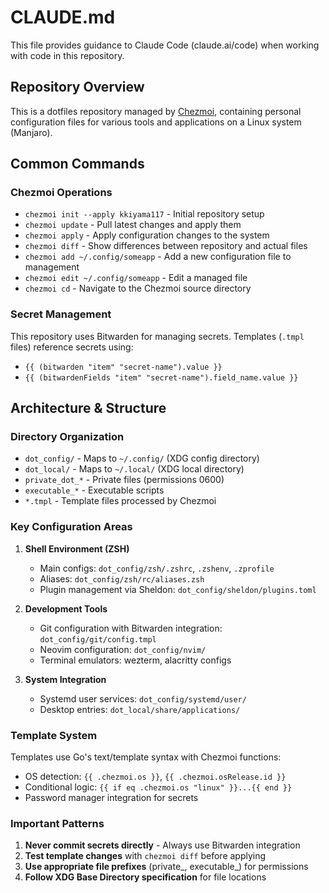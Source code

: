 # CLAUDE.md

This file provides guidance to Claude Code (claude.ai/code) when working with code in this repository.

## Repository Overview

This is a dotfiles repository managed by [Chezmoi](https://www.chezmoi.io/), containing personal configuration files for various tools and applications on a Linux system (Manjaro).

## Common Commands

### Chezmoi Operations
- `chezmoi init --apply kkiyama117` - Initial repository setup
- `chezmoi update` - Pull latest changes and apply them
- `chezmoi apply` - Apply configuration changes to the system
- `chezmoi diff` - Show differences between repository and actual files
- `chezmoi add ~/.config/someapp` - Add a new configuration file to management
- `chezmoi edit ~/.config/someapp` - Edit a managed file
- `chezmoi cd` - Navigate to the Chezmoi source directory

### Secret Management
This repository uses Bitwarden for managing secrets. Templates (`.tmpl` files) reference secrets using:
- `{{ (bitwarden "item" "secret-name").value }}`
- `{{ (bitwardenFields "item" "secret-name").field_name.value }}`

## Architecture & Structure

### Directory Organization
- `dot_config/` - Maps to `~/.config/` (XDG config directory)
- `dot_local/` - Maps to `~/.local/` (XDG local directory)
- `private_dot_*` - Private files (permissions 0600)
- `executable_*` - Executable scripts
- `*.tmpl` - Template files processed by Chezmoi

### Key Configuration Areas
1. **Shell Environment (ZSH)**
   - Main configs: `dot_config/zsh/.zshrc`, `.zshenv`, `.zprofile`
   - Aliases: `dot_config/zsh/rc/aliases.zsh`
   - Plugin management via Sheldon: `dot_config/sheldon/plugins.toml`

2. **Development Tools**
   - Git configuration with Bitwarden integration: `dot_config/git/config.tmpl`
   - Neovim configuration: `dot_config/nvim/`
   - Terminal emulators: wezterm, alacritty configs

3. **System Integration**
   - Systemd user services: `dot_config/systemd/user/`
   - Desktop entries: `dot_local/share/applications/`

### Template System
Templates use Go's text/template syntax with Chezmoi functions:
- OS detection: `{{ .chezmoi.os }}`, `{{ .chezmoi.osRelease.id }}`
- Conditional logic: `{{ if eq .chezmoi.os "linux" }}...{{ end }}`
- Password manager integration for secrets

### Important Patterns
1. **Never commit secrets directly** - Always use Bitwarden integration
2. **Test template changes** with `chezmoi diff` before applying
3. **Use appropriate file prefixes** (private_, executable_) for permissions
4. **Follow XDG Base Directory specification** for file locations

